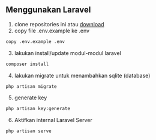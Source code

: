## Menggunakan Laravel
1. clone repositories ini atau [download](https://github.com/arthawebid/projectLaravel-kelasB/archive/refs/heads/main.zip) 
2. copy file .env.example ke .env
```bash
copy .env.example .env
```
3. lakukan install/update modul-modul laravel
```bash
composer install
```
4. lakukan migrate untuk menambahkan sqlite (database)
```bash
php artisan migrate
```
5. generate key
```bash
php artisan key:generate
```
6. Aktifkan internal Laravel Server
```bash
php artisan serve
```



